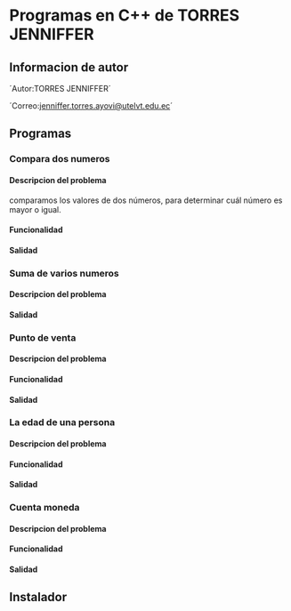 # Programas en C++ de TORRES JENNIFFER
## Informacion de autor 
´Autor:TORRES JENNIFFER´

´Correo:jenniffer.torres.ayovi@utelvt.edu.ec´

## Programas
### Compara dos numeros
#### Descripcion del problema 
comparamos los valores de dos números, para determinar cuál número es mayor o igual.

#### Funcionalidad
#### Salidad
### Suma de varios numeros
#### Descripcion del problema 
#### Salidad
### Punto de venta
#### Descripcion del problema 
#### Funcionalidad
#### Salidad
### La edad de una persona
#### Descripcion del problema 
#### Funcionalidad
#### Salidad
### Cuenta moneda
#### Descripcion del problema 
#### Funcionalidad
#### Salidad
## Instalador 
